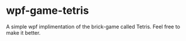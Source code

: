 # wpf-game-tetris
A simple wpf implimentation of the brick-game called Tetris. Feel free to make it better.
